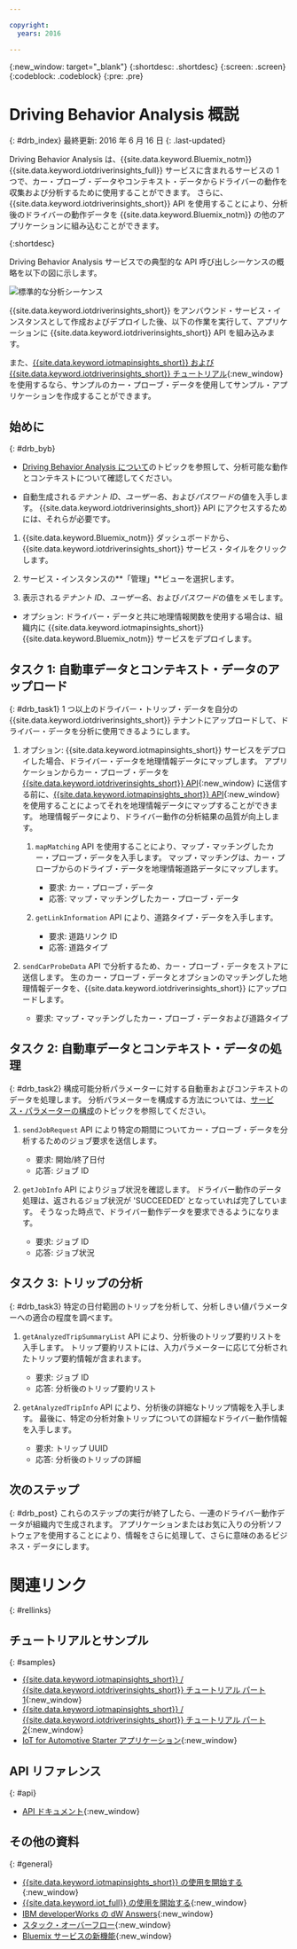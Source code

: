 ```yaml
---

copyright:
  years: 2016

---
```


{:new_window: target="_blank"}
{:shortdesc: .shortdesc}
{:screen: .screen}
{:codeblock: .codeblock}
{:pre: .pre}

# Driving Behavior Analysis 概説
{: #drb_index}
最終更新: 2016 年 6 月 16 日
{: .last-updated}

Driving Behavior Analysis は、{{site.data.keyword.Bluemix_notm}} {{site.data.keyword.iotdriverinsights_full}} サービスに含まれるサービスの 1 つで、カー・プローブ・データやコンテキスト・データからドライバーの動作を収集および分析するために使用することができます。
さらに、{{site.data.keyword.iotdriverinsights_short}} API を使用することにより、分析後のドライバーの動作データを {{site.data.keyword.Bluemix_notm}} の他のアプリケーションに組み込むことができます。


{:shortdesc}

Driving Behavior Analysis サービスでの典型的な API 呼び出しシーケンスの概略を以下の図に示します。


![標準的な分析シーケンス](images/sequence_diagram.png "標準的な分析シーケンス")

{{site.data.keyword.iotdriverinsights_short}} をアンバウンド・サービス・インスタンスとして作成およびデプロイした後、以下の作業を実行して、アプリケーションに {{site.data.keyword.iotdriverinsights_short}} API を組み込みます。


また、[{{site.data.keyword.iotmapinsights_short}} および {{site.data.keyword.iotdriverinsights_short}} チュートリアル](https://github.com/IBM-Bluemix/car-data-management){:new_window}を使用するなら、サンプルのカー・プローブ・データを使用してサンプル・アプリケーションを作成することができます。



## 始めに
{: #drb_byb}

- [Driving Behavior Analysis について](drb_iotdriverinsights_overview.html)のトピックを参照して、分析可能な動作とコンテキストについて確認してください。

- 自動生成される*テナント ID*、*ユーザー名*、および*パスワード*の値を入手します。
{{site.data.keyword.iotdriverinsights_short}} API にアクセスするためには、それらが必要です。


1. {{site.data.keyword.Bluemix_notm}} ダッシュボードから、{{site.data.keyword.iotdriverinsights_short}} サービス・タイルをクリックします。

2. サービス・インスタンスの**「管理」**ビューを選択します。

3. 表示される*テナント ID*、*ユーザー名*、および*パスワード*の値をメモします。


- オプション: ドライバー・データと共に地理情報関数を使用する場合は、組織内に {{site.data.keyword.iotmapinsights_short}} {{site.data.keyword.Bluemix_notm}} サービスをデプロイします。


## タスク 1: 自動車データとコンテキスト・データのアップロード
{: #drb_task1}
1 つ以上のドライバー・トリップ・データを自分の {{site.data.keyword.iotdriverinsights_short}} テナントにアップロードして、ドライバー・データを分析に使用できるようにします。


1. オプション: {{site.data.keyword.iotmapinsights_short}} サービスをデプロイした場合、ドライバー・データを地理情報データにマップします。
アプリケーションからカー・プローブ・データを [{{site.data.keyword.iotdriverinsights_short}} API](http://ibm.biz/IoTDriverBehavior_APIdoc){:new_window} に送信する前に、[{{site.data.keyword.iotmapinsights_short}} API](http://ibm.biz/IoTContextMapping_APIdoc){:new_window} を使用することによってそれを地理情報データにマップすることができます。
地理情報データにより、ドライバー動作の分析結果の品質が向上します。


     1. `mapMatching` API を使用することにより、マップ・マッチングしたカー・プローブ・データを入手します。
マップ・マッチングは、カー・プローブからのドライブ・データを地理情報道路データにマップします。

        - 要求: カー・プローブ・データ
        - 応答: マップ・マッチングしたカー・プローブ・データ
     2. `getLinkInformation` API により、道路タイプ・データを入手します。  
        - 要求: 道路リンク ID
        - 応答: 道路タイプ
2. `sendCarProbeData` API で分析するため、カー・プローブ・データをストアに送信します。
生のカー・プローブ・データとオプションのマッチングした地理情報データを、{{site.data.keyword.iotdriverinsights_short}} にアップロードします。

   - 要求: マップ・マッチングしたカー・プローブ・データおよび道路タイプ

## タスク 2: 自動車データとコンテキスト・データの処理  
{: #drb_task2}
構成可能分析パラメーターに対する自動車およびコンテキストのデータを処理します。
分析パラメーターを構成する方法については、[サービス・パラメーターの構成](drb_iotdriverinsights_admin.html#configureparameters)のトピックを参照してください。


1. `sendJobRequest` API により特定の期間についてカー・プローブ・データを分析するためのジョブ要求を送信します。

   - 要求: 開始/終了日付
   - 応答: ジョブ ID
2. `getJobInfo` API によりジョブ状況を確認します。
ドライバー動作のデータ処理は、返されるジョブ状況が 'SUCCEEDED' となっていれば完了しています。
そうなった時点で、ドライバー動作データを要求できるようになります。

   - 要求: ジョブ ID
   - 応答: ジョブ状況

## タスク 3: トリップの分析
{: #drb_task3}
特定の日付範囲のトリップを分析して、分析しきい値パラメーターへの適合の程度を調べます。


1. `getAnalyzedTripSummaryList` API により、分析後のトリップ要約リストを入手します。
トリップ要約リストには、入力パラメーターに応じて分析されたトリップ要約情報が含まれます。

   - 要求: ジョブ ID
   - 応答: 分析後のトリップ要約リスト
2. `getAnalyzedTripInfo` API により、分析後の詳細なトリップ情報を入手します。
最後に、特定の分析対象トリップについての詳細なドライバー動作情報を入手します。

   - 要求: トリップ UUID
   - 応答: 分析後のトリップの詳細

## 次のステップ
{: #drb_post}
これらのステップの実行が終了したら、一連のドライバー動作データが組織内で生成されます。
アプリケーションまたはお気に入りの分析ソフトウェアを使用することにより、情報をさらに処理して、さらに意味のあるビジネス・データにします。


# 関連リンク
{: #rellinks}

## チュートリアルとサンプル
{: #samples}

* [{{site.data.keyword.iotmapinsights_short}} / {{site.data.keyword.iotdriverinsights_short}} チュートリアル パート 1](https://github.com/IBM-Bluemix/car-data-management){:new_window}
* [{{site.data.keyword.iotmapinsights_short}} / {{site.data.keyword.iotdriverinsights_short}} チュートリアル パート 2](https://github.com/IBM-Bluemix/map-driver-insights){:new_window}
* [IoT for Automotive Starter アプリケーション](https://iot-automotive-starter.mybluemix.net){:new_window}


## API リファレンス
{: #api}

* [API ドキュメント](http://ibm.biz/IoTDriverBehavior_APIdoc){:new_window}

## その他の資料
{: #general}

* [{{site.data.keyword.iotmapinsights_short}} の使用を開始する](../IotMapInsights/index.html){:new_window}
* [{{site.data.keyword.iot_full}} の使用を開始する](https://www.ng.bluemix.net/docs/services/IoT/index.html){:new_window}
* [IBM developerWorks の dW Answers](https://developer.ibm.com/answers/topics/iot-driver-behavior){:new_window}
* [スタック・オーバーフロー](http://stackoverflow.com/questions/tagged/iot-driver-behavior){:new_window}
* [Bluemix サービスの新機能](http://www.ng.bluemix.net/docs/whatsnew/index.html#services_category){:new_window}
